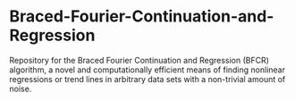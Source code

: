 # Braced-Fourier-Continuation-and-Regression
Repository for the Braced Fourier Continuation and Regression (BFCR) algorithm, a novel and computationally efficient means of finding nonlinear regressions or trend lines in arbitrary data sets with a non-trivial amount of noise.
